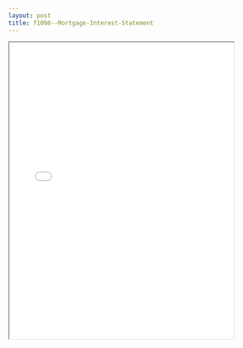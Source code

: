 ```yaml
---
layout: post
title: f1098--Mortgage-Interest-Statement
---
```


<div class="pdf-container">
<iframe src="/ea//_pdf-2-md/f1098--Mortgage-Interest-Statement.pdf" height="600" width="90%" allowFullScreen="true"></iframe>
</div>

